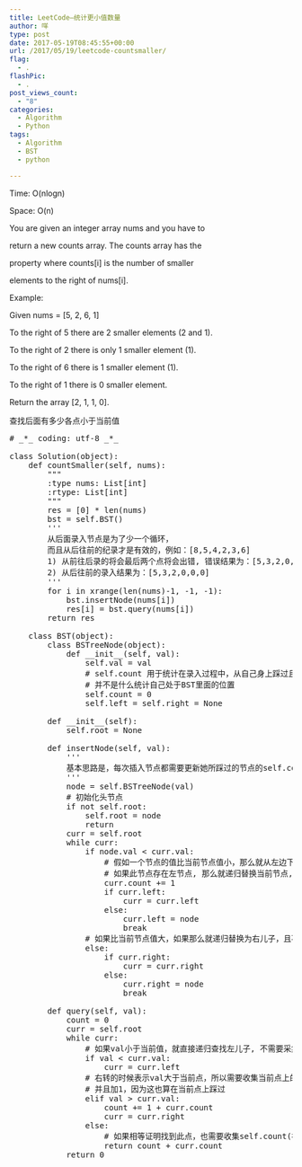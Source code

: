 ```yaml
---
title: LeetCode–统计更小值数量
author: 咩
type: post
date: 2017-05-19T08:45:55+00:00
url: /2017/05/19/leetcode-countsmaller/
flag:
  - .
flashPic:
  - .
post_views_count:
  - "8"
categories:
  - Algorithm
  - Python
tags:
  - Algorithm
  - BST
  - python

---
```

Time: O(nlogn)
  
Space: O(n)

You are given an integer array nums and you have to
  
return a new counts array. The counts array has the
  
property where counts[i] is the number of smaller
  
elements to the right of nums[i].

Example:

Given nums = [5, 2, 6, 1]

To the right of 5 there are 2 smaller elements (2 and 1).
  
To the right of 2 there is only 1 smaller element (1).
  
To the right of 6 there is 1 smaller element (1).
  
To the right of 1 there is 0 smaller element.
  
Return the array [2, 1, 1, 0].
  
查找后面有多少各点小于当前值

<pre class="lang:python decode:1 " ># _*_ coding: utf-8 _*_

class Solution(object):
    def countSmaller(self, nums):
        """
        :type nums: List[int]
        :rtype: List[int]
        """
        res = [0] * len(nums)
        bst = self.BST()
        '''
        从后面录入节点是为了少一个循环，
        而且从后往前的纪录才是有效的，例如：[8,5,4,2,3,6]
        1) 从前往后录的将会最后两个点将会出错, 错误结果为：[5,3,2,0,1,4]
        2) 从后往前的录入结果为：[5,3,2,0,0,0]
        '''
        for i in xrange(len(nums)-1, -1, -1):
            bst.insertNode(nums[i])
            res[i] = bst.query(nums[i])
        return res

    class BST(object):
        class BSTreeNode(object):
            def __init__(self, val):
                self.val = val
                # self.count 用于统计在录入过程中，从自己身上踩过且比自己小的节点数量
                # 并不是什么统计自己处于BST里面的位置
                self.count = 0
                self.left = self.right = None

        def __init__(self):
            self.root = None

        def insertNode(self, val):
            '''
            基本思路是，每次插入节点都需要更新她所踩过的节点的self.count
            '''
            node = self.BSTreeNode(val)
            # 初始化头节点
            if not self.root:
                self.root = node
                return
            curr = self.root
            while curr:
                if node.val &lt; curr.val:
                    # 假如一个节点的值比当前节点值小，那么就从左边下去，并更新此节点的self.count(踩过数量)
                    # 如果此节点存在左节点, 那么就递归替换当前节点, 不存在就作为当前节点左儿子
                    curr.count += 1
                    if curr.left:
                        curr = curr.left
                    else:
                        curr.left = node
                        break
                # 如果比当前节点值大，如果那么就递归替换为右儿子，且不更新踩过数量self.count
                else:
                    if curr.right:
                        curr = curr.right
                    else:
                        curr.right = node
                        break

        def query(self, val):
            count = 0
            curr = self.root
            while curr:
                # 如果val小于当前值，就直接递归查找左儿子, 不需要采集当前点上self.count(被踩过的次数)
                if val &lt; curr.val:
                    curr = curr.left
                # 右转的时候表示val大于当前点，所以需要收集当前点上的self.count(被踩过的次数),
                # 并且加1，因为这也算在当前点上踩过
                elif val &gt; curr.val:
                    count += 1 + curr.count
                    curr = curr.right
                else:
                    # 如果相等证明找到此点，也需要收集self.count(被踩过的次数)
                    return count + curr.count
            return 0
</pre>
